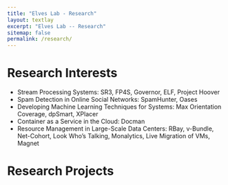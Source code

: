```yaml
---
title: "Elves Lab - Research"
layout: textlay
excerpt: "Elves Lab -- Research"
sitemap: false
permalink: /research/
---
```


# Research Interests

- Stream Processing Systems: SR3, FP4S, Governor, ELF, Project Hoover
- Spam Detection in Online Social Networks: SpamHunter, Oases
- Developing Machine Learning Techniques for Systems: Max Orientation Coverage, dpSmart, XPlacer
- Container as a Service in the Cloud: Docman
- Resource Management in Large-Scale Data Centers: RBay, v-Bundle, Net-Cohort, Look Who’s Talking, Monalytics, Live Migration of VMs, Magnet

# Research Projects


